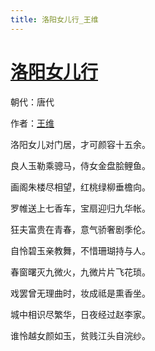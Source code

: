 ```yaml
---
title: 洛阳女儿行_王维
---
```


# [洛阳女儿行](http://so.gushiwen.org/view_5551.aspx)

朝代：唐代

作者：[王维](http://so.gushiwen.org/author_515.aspx)

洛阳女儿对门居，才可颜容十五余。

良人玉勒乘骢马，侍女金盘脍鲤鱼。

画阁朱楼尽相望，红桃绿柳垂檐向。

罗帷送上七香车，宝扇迎归九华帐。

狂夫富贵在青春，意气骄奢剧季伦。

自怜碧玉亲教舞，不惜珊瑚持与人。

春窗曙灭九微火，九微片片飞花琐。

戏罢曾无理曲时，妆成祗是熏香坐。

城中相识尽繁华，日夜经过赵李家。

谁怜越女颜如玉，贫贱江头自浣纱。